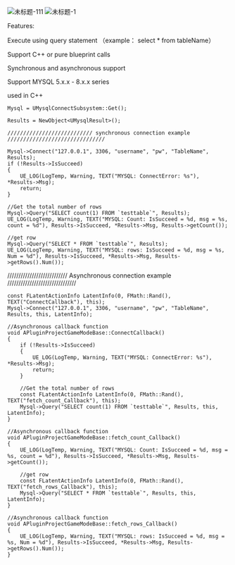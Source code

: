 
![未标题-111](https://user-images.githubusercontent.com/41780542/168425467-505c733f-cd98-454e-a0f5-64ae4e8b13ea.png)
![未标题-1](https://user-images.githubusercontent.com/41780542/168425469-c2960909-2fe9-4e8b-9d7b-a64e445e63fb.png)


Features:

 Execute using query statement （example： select * from tableName）
 
 Support C++ or pure blueprint calls
 
 Synchronous and asynchronous support
 
 Support MYSQL 5.x.x - 8.x.x series
 
 
 
used in C++

	Mysql = UMysqlConnectSubsystem::Get();
 
	Results = NewObject<UMysqlResult>();

	/////////////////////////// synchronous connection example ///////////////////////////////

	Mysql->Connect("127.0.0.1", 3306, "username", "pw", "TableName", Results);
	if (!Results->IsSucceed)
	{
		UE_LOG(LogTemp, Warning, TEXT("MYSQL: ConnectError: %s"), *Results->Msg);
		return;
	}

	//Get the total number of rows
	Mysql->Query("SELECT count(1) FROM `testtable`", Results);
	UE_LOG(LogTemp, Warning, TEXT("MYSQL: Count: IsSucceed = %d, msg = %s, count = %d"), Results->IsSucceed, *Results->Msg, Results->getCount());

	//get row
	Mysql->Query("SELECT * FROM `testtable`", Results);
	UE_LOG(LogTemp, Warning, TEXT("MYSQL: rows: IsSucceed = %d, msg = %s, Num = %d"), Results->IsSucceed, *Results->Msg, Results->getRows().Num());


/////////////////////////// Asynchronous connection example ///////////////////////////////

	const FLatentActionInfo LatentInfo(0, FMath::Rand(), TEXT("ConnectCallback"), this);
	Mysql->Connect("127.0.0.1", 3306, "username", "pw", "TableName", Results, this, LatentInfo);
 
	//Asynchronous callback function
    void APluginProjectGameModeBase::ConnectCallback()
    {
        if (!Results->IsSucceed)
        {
            UE_LOG(LogTemp, Warning, TEXT("MYSQL: ConnectError: %s"), *Results->Msg);
            return;
        }
    
        //Get the total number of rows
        const FLatentActionInfo LatentInfo(0, FMath::Rand(), TEXT("fetch_count_Callback"), this);
        Mysql->Query("SELECT count(1) FROM `testtable`", Results, this, LatentInfo);
    }
    
    //Asynchronous callback function
    void APluginProjectGameModeBase::fetch_count_Callback()
    {
        UE_LOG(LogTemp, Warning, TEXT("MYSQL: Count: IsSucceed = %d, msg = %s, count = %d"), Results->IsSucceed, *Results->Msg, Results->getCount());
    
        //get row
        const FLatentActionInfo LatentInfo(0, FMath::Rand(), TEXT("fetch_rows_Callback"), this);
        Mysql->Query("SELECT * FROM `testtable`", Results, this, LatentInfo);
    }
    
    //Asynchronous callback function
    void APluginProjectGameModeBase::fetch_rows_Callback()
    {
        UE_LOG(LogTemp, Warning, TEXT("MYSQL: rows: IsSucceed = %d, msg = %s, Num = %d"), Results->IsSucceed, *Results->Msg, Results->getRows().Num());
    }
